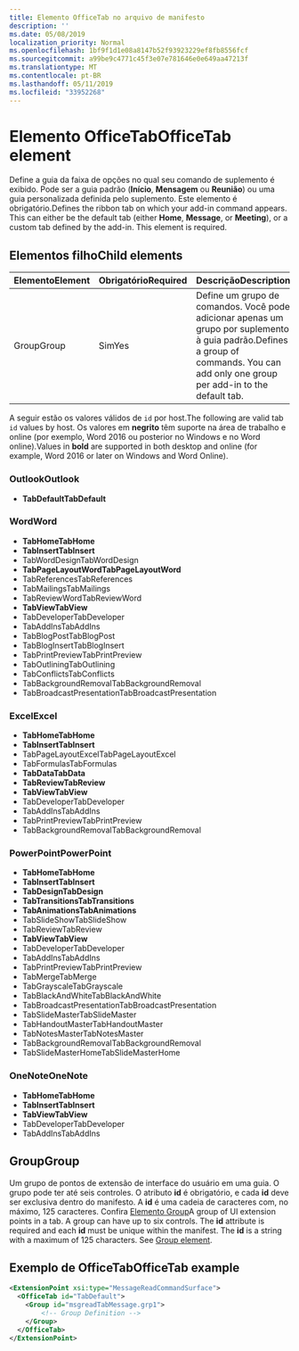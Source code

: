 ```yaml
---
title: Elemento OfficeTab no arquivo de manifesto
description: ''
ms.date: 05/08/2019
localization_priority: Normal
ms.openlocfilehash: 1bf9f1d1e08a8147b52f93923229ef8fb8556fcf
ms.sourcegitcommit: a99be9c4771c45f3e07e781646e0e649aa47213f
ms.translationtype: MT
ms.contentlocale: pt-BR
ms.lasthandoff: 05/11/2019
ms.locfileid: "33952268"
---
```

# <a name="officetab-element"></a><span data-ttu-id="bcdd3-102">Elemento OfficeTab</span><span class="sxs-lookup"><span data-stu-id="bcdd3-102">OfficeTab element</span></span>

<span data-ttu-id="bcdd3-p101">Define a guia da faixa de opções no qual seu comando de suplemento é exibido. Pode ser a guia padrão (**Início**, **Mensagem** ou **Reunião**) ou uma guia personalizada definida pelo suplemento. Este elemento é obrigatório.</span><span class="sxs-lookup"><span data-stu-id="bcdd3-p101">Defines the ribbon tab on which your add-in command appears. This can either be the default tab (either  **Home**,  **Message**, or  **Meeting**), or a custom tab defined by the add-in. This element is required.</span></span>

## <a name="child-elements"></a><span data-ttu-id="bcdd3-106">Elementos filho</span><span class="sxs-lookup"><span data-stu-id="bcdd3-106">Child elements</span></span>

|  <span data-ttu-id="bcdd3-107">Elemento</span><span class="sxs-lookup"><span data-stu-id="bcdd3-107">Element</span></span> |  <span data-ttu-id="bcdd3-108">Obrigatório</span><span class="sxs-lookup"><span data-stu-id="bcdd3-108">Required</span></span>  |  <span data-ttu-id="bcdd3-109">Descrição</span><span class="sxs-lookup"><span data-stu-id="bcdd3-109">Description</span></span>  |
|:-----|:-----|:-----|
|  <span data-ttu-id="bcdd3-110">Group</span><span class="sxs-lookup"><span data-stu-id="bcdd3-110">Group</span></span>      | <span data-ttu-id="bcdd3-111">Sim</span><span class="sxs-lookup"><span data-stu-id="bcdd3-111">Yes</span></span> |  <span data-ttu-id="bcdd3-p102">Define um grupo de comandos. Você pode adicionar apenas um grupo por suplemento à guia padrão.</span><span class="sxs-lookup"><span data-stu-id="bcdd3-p102">Defines a group of commands. You can add only one group per add-in to the default tab.</span></span>  |

<span data-ttu-id="bcdd3-114">A seguir estão os valores válidos de `id` por host.</span><span class="sxs-lookup"><span data-stu-id="bcdd3-114">The following are valid tab `id` values by host.</span></span> <span data-ttu-id="bcdd3-115">Os valores em **negrito** têm suporte na área de trabalho e online (por exemplo, Word 2016 ou posterior no Windows e no Word online).</span><span class="sxs-lookup"><span data-stu-id="bcdd3-115">Values in **bold** are supported in both desktop and online (for example, Word 2016 or later on Windows and Word Online).</span></span>

### <a name="outlook"></a><span data-ttu-id="bcdd3-116">Outlook</span><span class="sxs-lookup"><span data-stu-id="bcdd3-116">Outlook</span></span>

- <span data-ttu-id="bcdd3-117">**TabDefault**</span><span class="sxs-lookup"><span data-stu-id="bcdd3-117">**TabDefault**</span></span>

### <a name="word"></a><span data-ttu-id="bcdd3-118">Word</span><span class="sxs-lookup"><span data-stu-id="bcdd3-118">Word</span></span>

- <span data-ttu-id="bcdd3-119">**TabHome**</span><span class="sxs-lookup"><span data-stu-id="bcdd3-119">**TabHome**</span></span>
- <span data-ttu-id="bcdd3-120">**TabInsert**</span><span class="sxs-lookup"><span data-stu-id="bcdd3-120">**TabInsert**</span></span>
- <span data-ttu-id="bcdd3-121">TabWordDesign</span><span class="sxs-lookup"><span data-stu-id="bcdd3-121">TabWordDesign</span></span>
- <span data-ttu-id="bcdd3-122">**TabPageLayoutWord**</span><span class="sxs-lookup"><span data-stu-id="bcdd3-122">**TabPageLayoutWord**</span></span>
- <span data-ttu-id="bcdd3-123">TabReferences</span><span class="sxs-lookup"><span data-stu-id="bcdd3-123">TabReferences</span></span>
- <span data-ttu-id="bcdd3-124">TabMailings</span><span class="sxs-lookup"><span data-stu-id="bcdd3-124">TabMailings</span></span>
- <span data-ttu-id="bcdd3-125">TabReviewWord</span><span class="sxs-lookup"><span data-stu-id="bcdd3-125">TabReviewWord</span></span>
- <span data-ttu-id="bcdd3-126">**TabView**</span><span class="sxs-lookup"><span data-stu-id="bcdd3-126">**TabView**</span></span>
- <span data-ttu-id="bcdd3-127">TabDeveloper</span><span class="sxs-lookup"><span data-stu-id="bcdd3-127">TabDeveloper</span></span>
- <span data-ttu-id="bcdd3-128">TabAddIns</span><span class="sxs-lookup"><span data-stu-id="bcdd3-128">TabAddIns</span></span>
- <span data-ttu-id="bcdd3-129">TabBlogPost</span><span class="sxs-lookup"><span data-stu-id="bcdd3-129">TabBlogPost</span></span>
- <span data-ttu-id="bcdd3-130">TabBlogInsert</span><span class="sxs-lookup"><span data-stu-id="bcdd3-130">TabBlogInsert</span></span>
- <span data-ttu-id="bcdd3-131">TabPrintPreview</span><span class="sxs-lookup"><span data-stu-id="bcdd3-131">TabPrintPreview</span></span>
- <span data-ttu-id="bcdd3-132">TabOutlining</span><span class="sxs-lookup"><span data-stu-id="bcdd3-132">TabOutlining</span></span>
- <span data-ttu-id="bcdd3-133">TabConflicts</span><span class="sxs-lookup"><span data-stu-id="bcdd3-133">TabConflicts</span></span>
- <span data-ttu-id="bcdd3-134">TabBackgroundRemoval</span><span class="sxs-lookup"><span data-stu-id="bcdd3-134">TabBackgroundRemoval</span></span>
- <span data-ttu-id="bcdd3-135">TabBroadcastPresentation</span><span class="sxs-lookup"><span data-stu-id="bcdd3-135">TabBroadcastPresentation</span></span>

### <a name="excel"></a><span data-ttu-id="bcdd3-136">Excel</span><span class="sxs-lookup"><span data-stu-id="bcdd3-136">Excel</span></span>

- <span data-ttu-id="bcdd3-137">**TabHome**</span><span class="sxs-lookup"><span data-stu-id="bcdd3-137">**TabHome**</span></span>
- <span data-ttu-id="bcdd3-138">**TabInsert**</span><span class="sxs-lookup"><span data-stu-id="bcdd3-138">**TabInsert**</span></span>
- <span data-ttu-id="bcdd3-139">TabPageLayoutExcel</span><span class="sxs-lookup"><span data-stu-id="bcdd3-139">TabPageLayoutExcel</span></span>
- <span data-ttu-id="bcdd3-140">TabFormulas</span><span class="sxs-lookup"><span data-stu-id="bcdd3-140">TabFormulas</span></span>
- <span data-ttu-id="bcdd3-141">**TabData**</span><span class="sxs-lookup"><span data-stu-id="bcdd3-141">**TabData**</span></span>
- <span data-ttu-id="bcdd3-142">**TabReview**</span><span class="sxs-lookup"><span data-stu-id="bcdd3-142">**TabReview**</span></span>
- <span data-ttu-id="bcdd3-143">**TabView**</span><span class="sxs-lookup"><span data-stu-id="bcdd3-143">**TabView**</span></span>
- <span data-ttu-id="bcdd3-144">TabDeveloper</span><span class="sxs-lookup"><span data-stu-id="bcdd3-144">TabDeveloper</span></span>
- <span data-ttu-id="bcdd3-145">TabAddIns</span><span class="sxs-lookup"><span data-stu-id="bcdd3-145">TabAddIns</span></span>
- <span data-ttu-id="bcdd3-146">TabPrintPreview</span><span class="sxs-lookup"><span data-stu-id="bcdd3-146">TabPrintPreview</span></span>
- <span data-ttu-id="bcdd3-147">TabBackgroundRemoval</span><span class="sxs-lookup"><span data-stu-id="bcdd3-147">TabBackgroundRemoval</span></span> 

### <a name="powerpoint"></a><span data-ttu-id="bcdd3-148">PowerPoint</span><span class="sxs-lookup"><span data-stu-id="bcdd3-148">PowerPoint</span></span>

- <span data-ttu-id="bcdd3-149">**TabHome**</span><span class="sxs-lookup"><span data-stu-id="bcdd3-149">**TabHome**</span></span>
- <span data-ttu-id="bcdd3-150">**TabInsert**</span><span class="sxs-lookup"><span data-stu-id="bcdd3-150">**TabInsert**</span></span>
- <span data-ttu-id="bcdd3-151">**TabDesign**</span><span class="sxs-lookup"><span data-stu-id="bcdd3-151">**TabDesign**</span></span>
- <span data-ttu-id="bcdd3-152">**TabTransitions**</span><span class="sxs-lookup"><span data-stu-id="bcdd3-152">**TabTransitions**</span></span>
- <span data-ttu-id="bcdd3-153">**TabAnimations**</span><span class="sxs-lookup"><span data-stu-id="bcdd3-153">**TabAnimations**</span></span>
- <span data-ttu-id="bcdd3-154">TabSlideShow</span><span class="sxs-lookup"><span data-stu-id="bcdd3-154">TabSlideShow</span></span>
- <span data-ttu-id="bcdd3-155">TabReview</span><span class="sxs-lookup"><span data-stu-id="bcdd3-155">TabReview</span></span>
- <span data-ttu-id="bcdd3-156">**TabView**</span><span class="sxs-lookup"><span data-stu-id="bcdd3-156">**TabView**</span></span>
- <span data-ttu-id="bcdd3-157">TabDeveloper</span><span class="sxs-lookup"><span data-stu-id="bcdd3-157">TabDeveloper</span></span>
- <span data-ttu-id="bcdd3-158">TabAddIns</span><span class="sxs-lookup"><span data-stu-id="bcdd3-158">TabAddIns</span></span>
- <span data-ttu-id="bcdd3-159">TabPrintPreview</span><span class="sxs-lookup"><span data-stu-id="bcdd3-159">TabPrintPreview</span></span>
- <span data-ttu-id="bcdd3-160">TabMerge</span><span class="sxs-lookup"><span data-stu-id="bcdd3-160">TabMerge</span></span>
- <span data-ttu-id="bcdd3-161">TabGrayscale</span><span class="sxs-lookup"><span data-stu-id="bcdd3-161">TabGrayscale</span></span>
- <span data-ttu-id="bcdd3-162">TabBlackAndWhite</span><span class="sxs-lookup"><span data-stu-id="bcdd3-162">TabBlackAndWhite</span></span>
- <span data-ttu-id="bcdd3-163">TabBroadcastPresentation</span><span class="sxs-lookup"><span data-stu-id="bcdd3-163">TabBroadcastPresentation</span></span>
- <span data-ttu-id="bcdd3-164">TabSlideMaster</span><span class="sxs-lookup"><span data-stu-id="bcdd3-164">TabSlideMaster</span></span>
- <span data-ttu-id="bcdd3-165">TabHandoutMaster</span><span class="sxs-lookup"><span data-stu-id="bcdd3-165">TabHandoutMaster</span></span>
- <span data-ttu-id="bcdd3-166">TabNotesMaster</span><span class="sxs-lookup"><span data-stu-id="bcdd3-166">TabNotesMaster</span></span>
- <span data-ttu-id="bcdd3-167">TabBackgroundRemoval</span><span class="sxs-lookup"><span data-stu-id="bcdd3-167">TabBackgroundRemoval</span></span>
- <span data-ttu-id="bcdd3-168">TabSlideMasterHome</span><span class="sxs-lookup"><span data-stu-id="bcdd3-168">TabSlideMasterHome</span></span>

### <a name="onenote"></a><span data-ttu-id="bcdd3-169">OneNote</span><span class="sxs-lookup"><span data-stu-id="bcdd3-169">OneNote</span></span>

- <span data-ttu-id="bcdd3-170">**TabHome**</span><span class="sxs-lookup"><span data-stu-id="bcdd3-170">**TabHome**</span></span>
- <span data-ttu-id="bcdd3-171">**TabInsert**</span><span class="sxs-lookup"><span data-stu-id="bcdd3-171">**TabInsert**</span></span>
- <span data-ttu-id="bcdd3-172">**TabView**</span><span class="sxs-lookup"><span data-stu-id="bcdd3-172">**TabView**</span></span>
- <span data-ttu-id="bcdd3-173">TabDeveloper</span><span class="sxs-lookup"><span data-stu-id="bcdd3-173">TabDeveloper</span></span>
- <span data-ttu-id="bcdd3-174">TabAddIns</span><span class="sxs-lookup"><span data-stu-id="bcdd3-174">TabAddIns</span></span>

## <a name="group"></a><span data-ttu-id="bcdd3-175">Group</span><span class="sxs-lookup"><span data-stu-id="bcdd3-175">Group</span></span>

<span data-ttu-id="bcdd3-p104">Um grupo de pontos de extensão de interface do usuário em uma guia. O grupo pode ter até seis controles. O atributo **id** é obrigatório, e cada **id** deve ser exclusiva dentro do manifesto. A **id** é uma cadeia de caracteres com, no máximo, 125 caracteres. Confira [Elemento Group](group.md)</span><span class="sxs-lookup"><span data-stu-id="bcdd3-p104">A group of UI extension points in a tab. A group can have up to six controls. The  **id** attribute is required and each **id** must be unique within the manifest. The **id** is a string with a maximum of 125 characters. See [Group element](group.md).</span></span>

## <a name="officetab-example"></a><span data-ttu-id="bcdd3-180">Exemplo de OfficeTab</span><span class="sxs-lookup"><span data-stu-id="bcdd3-180">OfficeTab example</span></span>

```xml
<ExtensionPoint xsi:type="MessageReadCommandSurface">
  <OfficeTab id="TabDefault">
    <Group id="msgreadTabMessage.grp1">
        <!-- Group Definition -->
    </Group>
  </OfficeTab>
</ExtensionPoint>
```

